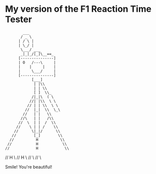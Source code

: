 # My version of the F1 Reaction Time Tester

            ___
           / _ \
          | / \ |
          | \_/ |
           \___/ ___
           _|_|_/[_]\__==_
          [---------------]
          | O   /---\     |
          |    |     |    |
          |     \___/     |
          [---------------]
                [___]
                 | |\\
                 | | \\
                 [ ]  \\_
                /|_|\  ( \
               //| |\\  \ \
              // | | \\  \ \
             //  |_|  \\  \_\
            //   | |   \\
           //\   | |   /\\
          //  \  | |  /  \\
         //    \ | | /    \\
        //      \|_|/      \\
       //        [_]        \\
      //          H          \\
     //           H           \\
    //            H            \\
   //             H             \\
  //              H              \\
 //                               \\
//                                 \\

Smile! You're beautiful!
